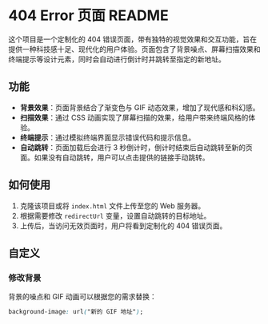 # 404 Error 页面 README

这个项目是一个定制化的 404 错误页面，带有独特的视觉效果和交互功能，旨在提供一种科技感十足、现代化的用户体验。页面包含了背景噪点、屏幕扫描效果和终端提示等设计元素，同时会自动进行倒计时并跳转至指定的新地址。

## 功能

- **背景效果**：页面背景结合了渐变色与 GIF 动态效果，增加了现代感和科幻感。
- **扫描效果**：通过 CSS 动画实现了屏幕扫描的效果，给用户带来终端风格的体验。
- **终端提示**：通过模拟终端界面显示错误代码和提示信息。
- **自动跳转**：页面加载后会进行 3 秒倒计时，倒计时结束后自动跳转至新的页面。如果没有自动跳转，用户可以点击提供的链接手动跳转。

## 如何使用

1. 克隆该项目或将 `index.html` 文件上传至您的 Web 服务器。
2. 根据需要修改 `redirectUrl` 变量，设置自动跳转的目标地址。
3. 上传后，当访问无效页面时，用户将看到定制化的 404 错误页面。

## 自定义

### 修改背景
背景的噪点和 GIF 动画可以根据您的需求替换：
```css
background-image: url("新的 GIF 地址");
